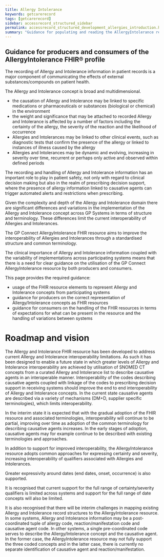 ```yaml
---
title: Allergy Intolerance
keywords: getcarerecord
tags: [getcarerecord]
sidebar: accessrecord_structured_sidebar
permalink: accessrecord_structured_development_allergies_introduction.html
summary: "Guidance for populating and reading the AllergyIntolerance resource"
---
```


## Guidance for producers and consumers of the AllergyIntolerance  FHIR&reg; profile

The recording of Allergy and Intolerance information in patient records is a major component of communicating the effects of external substances/compounds on patient health.

The Allergy and Intolerance concept is broad and multidimensional.
* the causation of Allergy and Intolerance may be linked to specific medications or pharmaceuticals or substances (biological or chemical) in the environment
* the weight and significance that may be attached to recorded Allergy and Intolerance is affected by a number of factors including the certainty of the allergy, the severity of the reaction and the likelihood of occurrence
* Allergies and Intolerances may be linked to other clinical events, such as diagnostic tests that confirm the presence of the allergy or linked to instances of illness caused by the allergy
* Allergies and Intolerances may be dynamic and evolving, increasing in severity over time, recurrent or perhaps only active and observed within defined periods

The recording and handling of Allergy and Intolerance information has an important role to play in patient safety, not only with regard to clinical decision making but also in the realm of prescribing decision support, where the presence of allergy information linked to causative agents can trigger automated alerts and restrictions when prescribing.

Given the complexity and depth of the Allergy and Intolerance domain there are significant differences and variations in the implementation of the Allergy and Intolerance concept across GP Systems in terms of structure and terminology. These differences limit the current interoperability of Allergies and Intolerances.

The GP Connect AllergyIntolerance FHIR resource aims to improve the interoperability of Allergies and Intolerances through a standardised structure and common terminology.

The clinical importance of Allergy and Intolerance information coupled with the variability of implementations across participating systems means that there is a need for clear guidance on the utilisation of the GP Connect AllergyIntolerance resource by both producers and consumers.

This page provides the required guidance:
* usage of the FHIR resource elements to represent Allergy and Intolerance concepts from participating systems
* guidance for producers on the correct representation of Allergy/Intolerance concepts as FHIR resources
* guidance for consumers on the handling of the FHIR resources in terms of expectations for what can be present in the resource and the handling of variations between systems


# Roadmap and vision
The Allergy and Intolerance FHIR resource has been developed to address current Allergy and Intolerance interoperability limitations. As such it has been designed to enable a future state in which greater levels of Allergy and Intolerance interoperability are achieved by utilisation of SNOMED CT concepts from a curated Allergy and Intolerance list to describe causative agents in an interoperable manner. Interoperability of the codes describing causative agents coupled with linkage of the codes to prescribing decision support in receiving systems should improve the end to end interoperability of Allergy and Intolerance concepts. In the current state causative agents are described via a variety of mechanisms (DM+D, supplier specific terminologies), which limits interoperability.

In the interim state it is expected that with the gradual adoption of the FHIR resource and associated terminologies, interoperability will continue to be partial, improving over time as adoption of the common terminology for describing causative agents increases. In the early stages of adoption, causative agents may for example continue to be described with existing terminologies and approaches.

In addition to support for improved interoperability, the AllergyIntolerance resource adopts common approaches for expressing certainty and severity, increasing interoperability of qualifiers associated with Allergies and Intolerances. 

Greater expressivity around dates (end dates, onset, occurrence) is also supported.

It is recognised that current support for the full range of certainty/severity qualifiers is limited across systems and support for the full range of date concepts will also be limited.

It is also recognised that there will be interim challenges in mapping existing Allergy and Intolerance record structures to the AllergyIntolerance resource. In some systems, Allergy and Intolerance information may be a post-coordinated tuple of allergy code, reaction/manifestation code and causative agent code. In other systems, a single pre-coordinated code serves to describe the Allergy/Intolerance concept and the causative agent. In the former case, the AllergyIntolerance resource may not fully support the three coded concepts and in the latter case, there is currently no separate identification of causative agent and reaction/manifestation.


